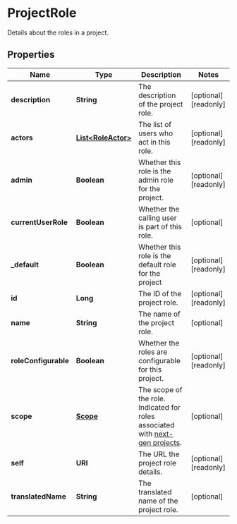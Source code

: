 

# ProjectRole

Details about the roles in a project.

## Properties

| Name | Type | Description | Notes |
|------------ | ------------- | ------------- | -------------|
|**description** | **String** | The description of the project role. |  [optional] [readonly] |
|**actors** | [**List&lt;RoleActor&gt;**](RoleActor.md) | The list of users who act in this role. |  [optional] [readonly] |
|**admin** | **Boolean** | Whether this role is the admin role for the project. |  [optional] [readonly] |
|**currentUserRole** | **Boolean** | Whether the calling user is part of this role. |  [optional] |
|**_default** | **Boolean** | Whether this role is the default role for the project |  [optional] [readonly] |
|**id** | **Long** | The ID of the project role. |  [optional] [readonly] |
|**name** | **String** | The name of the project role. |  [optional] |
|**roleConfigurable** | **Boolean** | Whether the roles are configurable for this project. |  [optional] [readonly] |
|**scope** | [**Scope**](Scope.md) | The scope of the role. Indicated for roles associated with [next-gen projects](https://confluence.atlassian.com/x/loMyO). |  [optional] |
|**self** | **URI** | The URL the project role details. |  [optional] [readonly] |
|**translatedName** | **String** | The translated name of the project role. |  [optional] |



